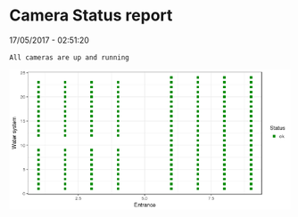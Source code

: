 Camera Status report
================
17/05/2017 - 02:51:20

    All cameras are up and running

![](camreport_files/figure-markdown_github/unnamed-chunk-2-1.png)
